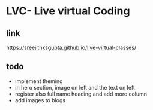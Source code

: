 # LVC- Live virtual Coding

## link
https://sreejithksgupta.github.io/live-virtual-classes/

## todo
- implement theming
- in hero section, image on left and the text on left
- register also full name heading and add more column
- add images to blogs